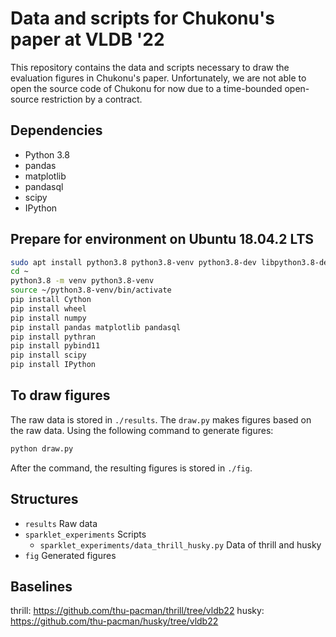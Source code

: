 # Data and scripts for Chukonu's paper at VLDB '22

This repository contains the data and scripts necessary to draw the evaluation figures in Chukonu's paper.
Unfortunately, we are not able to open the source code of Chukonu for now due to a time-bounded open-source restriction by a contract.

## Dependencies

* Python 3.8
* pandas
* matplotlib
* pandasql
* scipy
* IPython

## Prepare for environment on Ubuntu 18.04.2 LTS

```bash
sudo apt install python3.8 python3.8-venv python3.8-dev libpython3.8-dev libjpeg-dev zlib1g-dev libopenblas-dev
cd ~
python3.8 -m venv python3.8-venv
source ~/python3.8-venv/bin/activate
pip install Cython
pip install wheel
pip install numpy
pip install pandas matplotlib pandasql
pip install pythran
pip install pybind11
pip install scipy
pip install IPython
```

## To draw figures

The raw data is stored in `./results`.
The `draw.py` makes figures based on the raw data.
Using the following command to generate figures:

```bash
python draw.py
```

After the command, the resulting figures is stored in `./fig`.

## Structures

* `results` Raw data
* `sparklet_experiments` Scripts
  * `sparklet_experiments/data_thrill_husky.py` Data of thrill and husky
* `fig` Generated figures

## Baselines

thrill: https://github.com/thu-pacman/thrill/tree/vldb22
husky: https://github.com/thu-pacman/husky/tree/vldb22